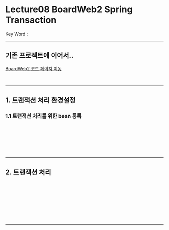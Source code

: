 # Lecture08 BoardWeb2 Spring Transaction
Key Word :      

<hr/>

 ## 기존 프로젝트에 이어서..
 
 [BoardWeb2 코드 페이지 이동](https://github.com/Moveuk/2021_Spring/tree/main/0824_Lecture05/BoardWeb2)
 
 
 <br><hr/>
 
## 1. 트랜잭션 처리 환경설정

### 1.1 트랜잭션 처리를 위한 bean 등록






<br><br>

### 


 <br><br>
<hr>
 
 
## 2. 트랜잭션 처리

<br><br>

### 


   
<br>
 

<br><br> <hr>


